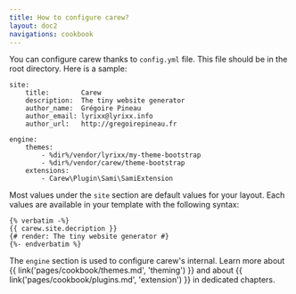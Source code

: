 ```yaml
---
title: How to configure carew?
layout: doc2
navigations: cookbook
---
```


You can configure carew thanks to `config.yml` file. This file should be in  the
root directory. Here is a sample:

    site:
        title:        Carew
        description:  The tiny website generator
        author_name:  Grégoire Pineau
        author_email: lyrixx@lyrixx.info
        author_url:   http://gregoirepineau.fr

    engine:
        themes:
            - %dir%/vendor/lyrixx/my-theme-bootstrap
            - %dir%/vendor/carew/theme-bootstrap
        extensions:
            - Carew\Plugin\Sami\SamiExtension

Most values under the `site` section are default values for your layout. Each
values are available in your template with the following syntax:

    {% verbatim -%}
    {{ carew.site.decription }}
    {# render: The tiny website generator #}
    {%- endverbatim %}

The `engine` section is used to configure carew's internal. Learn more about
{{ link('pages/cookbook/themes.md', 'theming') }} and about
{{ link('pages/cookbook/plugins.md', 'extension') }} in dedicated chapters.
